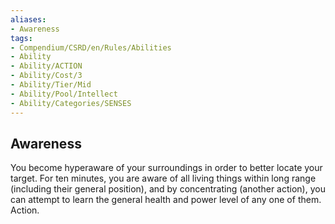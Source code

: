 ```yaml
---
aliases:
- Awareness
tags:
- Compendium/CSRD/en/Rules/Abilities
- Ability
- Ability/ACTION
- Ability/Cost/3
- Ability/Tier/Mid
- Ability/Pool/Intellect
- Ability/Categories/SENSES
---
```


  
## Awareness  
You become hyperaware of your surroundings in order to better locate your target. For ten minutes, you are aware of all living things within long range (including their general position), and by concentrating (another action), you can attempt to learn the general health and power level of any one of them. Action. 